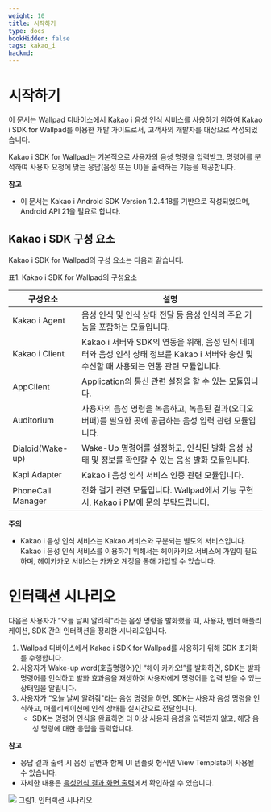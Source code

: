 ```yaml
---
weight: 10
title: 시작하기
type: docs
bookHidden: false
tags: kakao_i
hackmd: 
---
```


# 시작하기

이 문서는 Wallpad 디바이스에서 Kakao i 음성 인식 서비스를 사용하기 위하여 Kakao i SDK for Wallpad를 이용한 개발 가이드로서, 고객사의 개발자를 대상으로 작성되었습니다. 

Kakao i SDK for Wallpad는 기본적으로 사용자의 음성 명령을 입력받고, 명령어를 분석하여 사용자 요청에 맞는 응답(음성 또는 UI)을 출력하는 기능을 제공합니다. 

**참고**
* 이 문서는  Kakao i Android SDK Version 1.2.4.18를 기반으로 작성되었으며, Android API 21을 필요로 합니다.

## Kakao i SDK 구성 요소

Kakao i SDK for Wallpad의 구성 요소는 다음과 같습니다.

표1. Kakao i SDK for Wallpad의 구성요소


| 구성요소 | 설명  |
| -------- | ------------------------------------------------------- |
| Kakao i Agent     | 음성 인식 및 인식 상태 전달 등 음성 인식의 주요 기능을 포함하는 모듈입니다.                                                                |
|    Kakao i Client      | Kakao i 서버와 SDK의 연동을 위해, 음성 인식 데이터와 음성 인식 상태 정보를 Kakao i 서버와 송신 및 수신할 때 사용되는 연동 관련 모듈입니다. |
|    AppClient      | Application의 통신 관련 설정을 할 수 있는 모듈입니다.                                                                                      |
|     Auditorium     | 사용자의 음성 명령을 녹음하고, 녹음된 결과(오디오 버퍼)를 필요한 곳에 공급하는 음성 입력 관련 모듈입니다.                                  |
|     Dialoid(Wake-up)     | Wake-Up 명령어를 설정하고, 인식된 발화 음성 상태 및 정보를 확인할 수 있는 음성 발화 모듈입니다.                                            |
|   Kapi Adapter       |Kakao i 음성 인식 서비스 인증 관련 모듈입니다.|
|    PhoneCall Manager      |전화 걸기 관련 모듈입니다. Wallpad에서 기능 구현 시, Kakao i PM에 문의 부탁드립니다.|


**주의**
* Kakao i 음성 인식 서비스는 Kakao 서비스와 구분되는 별도의 서비스입니다. Kakao i 음성 인식 서비스를 이용하기 위해서는 헤이카카오 서비스에 가입이 필요하며,  헤이카카오 서비스는 카카오 계정을 통해 가입할 수 있습니다. 

# 인터랙션 시나리오


다음은 사용자가 “오늘 날씨 알려줘"라는 음성 명령을 발화했을 때, 사용자, 벤더 애플리케이션, SDK 간의 인터랙션을 정리한 시나리오입니다.

1. Wallpad 디바이스에서 Kakao i SDK for Wallpad를 사용하기 위해 SDK 초기화를 수행합니다. 
2. 사용자가 Wake-up word(호출명령어)인 “헤이 카카오!”를 발화하면, SDK는 발화 명령어를 인식하고 발화 효과음을 재생하여 사용자에게 명령어를 입력 받을 수 있는 상태임을 알립니다.
3. 사용자가 “오늘 날씨 알려줘"라는 음성 명령을 하면, SDK는 사용자 음성 명령을 인식하고, 애플리케이션에 인식 상태를 실시간으로 전달합니다.
    - SDK는 명령어 인식을 완료하면 더 이상 사용자 음성을 입력받지 않고, 해당 음성 명령에 대한 응답을 출력합니다.

**참고**
* 응답 결과 출력 시 음성 답변과 함께 UI 템플릿 형식인 View Template이 사용될 수 있습니다. 
* 자세한 내용은 [음성인식 결과 화면 출력](https://www.notion.so/c400d4c95b4f46a6bad7bc7e118a8952#c6e319056a4d4d2d87c7566286db2c94)에서 확인하실 수 있습니다.

![](https://i.imgur.com/Wu8s2AM.png)
그림1. 인터랙션 시나리오